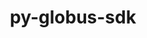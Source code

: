 ---
title: "py-globus-sdk"
layout: cache
categories: [package, develop-2024-11-10]
meta: {"versions": ["3.42.0"], "compilers": ["gcc@=11.4.0", "gcc@=9.4.0", "oneapi@=2024.2.1"], "oss": ["ubuntu20.04", "ubuntu22.04"], "platforms": ["linux"], "targets": ["neoverse_v1", "neoverse_v2", "ppc64le", "x86_64_v3"], "stacks": ["e4s", "e4s-neoverse-v2", "e4s-neoverse_v1", "e4s-oneapi", "e4s-power", "root"], "num_specs": 5, "num_specs_by_stack": {"e4s-power": 1, "root": 5, "e4s-neoverse_v1": 1, "e4s-neoverse-v2": 1, "e4s": 1, "e4s-oneapi": 1}}
spec_details: [{"hash": "dyxnkuewskh4xdsh6wl4yy3tlsb26owp", "compiler": "gcc@=9.4.0", "versions": ["3.42.0"], "os": "ubuntu20.04", "platform": "linux", "target": "ppc64le", "variants": ["build_system=python_pip"], "stacks": ["e4s-power", "root"], "size": "-", "tarball": "https://binaries.spack.io/develop-2024-11-10/build_cache/linux-ubuntu20.04-ppc64le/gcc-9.4.0/py-globus-sdk-3.42.0/linux-ubuntu20.04-ppc64le-gcc-9.4.0-py-globus-sdk-3.42.0-dyxnkuewskh4xdsh6wl4yy3tlsb26owp.spack"}, {"hash": "ytltebierybkbjbdrahrxeyi7xp5ci3p", "compiler": "gcc@=11.4.0", "versions": ["3.42.0"], "os": "ubuntu22.04", "platform": "linux", "target": "neoverse_v1", "variants": ["build_system=python_pip"], "stacks": ["root", "e4s-neoverse_v1"], "size": "-", "tarball": "https://binaries.spack.io/develop-2024-11-10/build_cache/linux-ubuntu22.04-neoverse_v1/gcc-11.4.0/py-globus-sdk-3.42.0/linux-ubuntu22.04-neoverse_v1-gcc-11.4.0-py-globus-sdk-3.42.0-ytltebierybkbjbdrahrxeyi7xp5ci3p.spack"}, {"hash": "7vcthqfiwkv4jj7qstkhgqivwt7p6rjn", "compiler": "gcc@=11.4.0", "versions": ["3.42.0"], "os": "ubuntu22.04", "platform": "linux", "target": "neoverse_v2", "variants": ["build_system=python_pip"], "stacks": ["e4s-neoverse-v2", "root"], "size": "-", "tarball": "https://binaries.spack.io/develop-2024-11-10/build_cache/linux-ubuntu22.04-neoverse_v2/gcc-11.4.0/py-globus-sdk-3.42.0/linux-ubuntu22.04-neoverse_v2-gcc-11.4.0-py-globus-sdk-3.42.0-7vcthqfiwkv4jj7qstkhgqivwt7p6rjn.spack"}, {"hash": "yuaywnudp5zoqixoqwhd4q66btdyfh6j", "compiler": "gcc@=11.4.0", "versions": ["3.42.0"], "os": "ubuntu22.04", "platform": "linux", "target": "x86_64_v3", "variants": ["build_system=python_pip"], "stacks": ["e4s", "root"], "size": "-", "tarball": "https://binaries.spack.io/develop-2024-11-10/build_cache/linux-ubuntu22.04-x86_64_v3/gcc-11.4.0/py-globus-sdk-3.42.0/linux-ubuntu22.04-x86_64_v3-gcc-11.4.0-py-globus-sdk-3.42.0-yuaywnudp5zoqixoqwhd4q66btdyfh6j.spack"}, {"hash": "2bscr7s3jzpjjbwemeaau72p3dfjlonq", "compiler": "oneapi@=2024.2.1", "versions": ["3.42.0"], "os": "ubuntu22.04", "platform": "linux", "target": "x86_64_v3", "variants": ["build_system=python_pip"], "stacks": ["root", "e4s-oneapi"], "size": "-", "tarball": "https://binaries.spack.io/develop-2024-11-10/build_cache/linux-ubuntu22.04-x86_64_v3/oneapi-2024.2.1/py-globus-sdk-3.42.0/linux-ubuntu22.04-x86_64_v3-oneapi-2024.2.1-py-globus-sdk-3.42.0-2bscr7s3jzpjjbwemeaau72p3dfjlonq.spack"}]
---